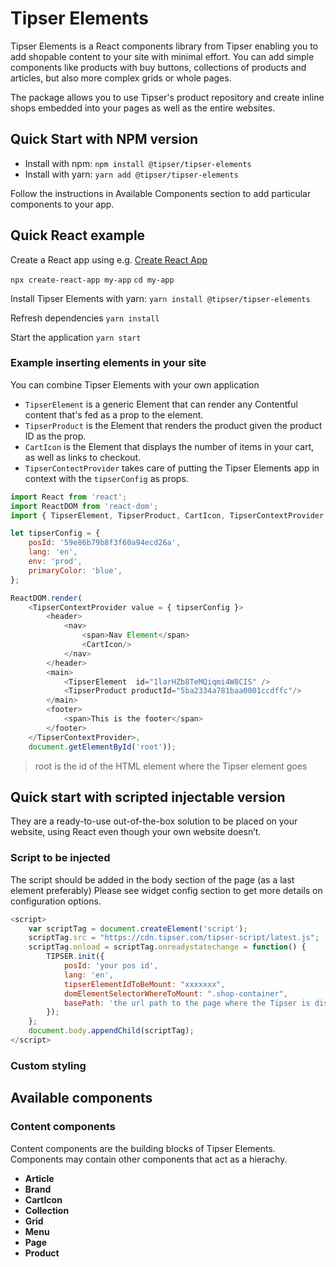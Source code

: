 # Tipser Elements
Tipser Elements is a React components library from Tipser enabling you to add shopable content to your site with minimal effort.  You can add simple components like products with buy buttons, collections of products and articles, but also more complex grids or whole pages.

The package allows you to use Tipser's product repository and create inline shops embedded into your pages as well as the entire websites. 

## Quick Start with NPM version
- Install with npm: `npm install @tipser/tipser-elements`
- Install with yarn: `yarn add @tipser/tipser-elements`

Follow the instructions in Available Components section to add particular components to your app.

## Quick React example
Create a React app using e.g. [Create React App](https://facebook.github.io/create-react-app/docs/getting-started) 

`npx create-react-app my-app`
`cd my-app`

Install Tipser Elements with yarn: 
`yarn install @tipser/tipser-elements`

Refresh dependencies
`yarn install`

Start the application
`yarn start`

### Example inserting elements in your site
You can combine Tipser Elements with your own application

- `TipserElement` is a generic Element that can render any Contentful content that's fed as a prop to the element.
- `TipserProduct` is the Element that renders the product given the product ID as the prop.
- `CartIcon` is the Element that displays the number of items in your cart, as well as links to  checkout.
- `TipserContectProvider` takes care of putting the Tipser Elements app in context with the `tipserConfig` as props.


```js
import React from 'react';
import ReactDOM from 'react-dom';
import { TipserElement, TipserProduct, CartIcon, TipserContextProvider } from '@tipser/tipser-elements';

let tipserConfig = {
    posId: '59e86b79b8f3f60a94ecd26a',
    lang: 'en',
    env: 'prod',
    primaryColor: 'blue',
};

ReactDOM.render(
    <TipserContextProvider value = { tipserConfig }>   
        <header>
            <nav>
                <span>Nav Element</span>
                <CartIcon/>
            </nav>
        </header>
        <main>
            <TipserElement  id="1larHZb8TeMQiqmi4W8CIS" />
            <TipserProduct productId="5ba2334a781baa0001ccdffc"/>
        </main>
        <footer>
            <span>This is the footer</span>
        </footer>
    </TipserContextProvider>, 
    document.getElementById('root'));
```
> root is the id of the HTML element where the Tipser element goes


## Quick start with scripted injectable version
They are a ready-to-use out-of-the-box solution to be placed on your website, using React even though your own website doesn’t.

### Script to be injected 
The script should be added in the body section of the page (as a last element preferably) Please see widget config section to get more details on configuration options.

```js
<script>
    var scriptTag = document.createElement('script');
    scriptTag.src = "https://cdn.tipser.com/tipser-script/latest.js";
    scriptTag.onload = scriptTag.onreadystatechange = function() {
        TIPSER.init({
            posId: 'your pos id',
            lang: 'en',
            tipserElementIdToBeMount: "xxxxxxx",
            domElementSelectorWhereToMount: ".shop-container",
            basePath: 'the url path to the page where the Tipser is displayed'
        });
    };
    document.body.appendChild(scriptTag);
</script>
```

### Custom styling

## Available components

### Content components
Content components are the building blocks of Tipser Elements. Components may contain other components that act as a hierachy. 

- **Article**
- **Brand**
- **CartIcon**
- **Collection**
- **Grid**
- **Menu**
- **Page**
- **Product**